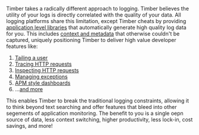 Timber takes a radically different approach to logging. Timber believes the utility of your logs is directly correlated with the quality of your data. All logging platforms share this limitation, except Timber cheats by providing [application level libraries](/languages) that automatically generate high quality log data for you. This includes [context and metadata](/concepts/metadata-context-and-events) that otherwise couldn't be captured, uniquely positioning Timber to deliver high value developer features like:

1. [Tailing a user](/app/console/tail-a-user)
2. [Tracing HTTP requests](/app/console/trace-http-requests)
3. [Inspecting HTTP requests](/app/console/inspect-http-requests)
4. [Managing exceptions](https://github.com/timberio/feature-requests/issues/22)
5. [APM style dashboards](https://github.com/timberio/feature-requests/issues/8)
6. ...[and more](https://github.com/timberio/feature-requests/issues)

This enables Timber to break the traditional logging constraints, allowing it to think beyond text searching and offer features that bleed into other segements of application monitoring. The benefit to you is a single oepn source of data, less context switching, higher productivity, less lock-in, cost savings, and more!
